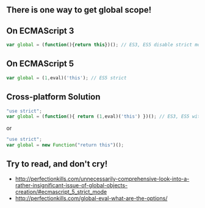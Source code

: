 ## There is one way to get global scope!

## On ECMAScript 3

```javascript
var global = (function(){return this})(); // ES3, ES5 disable strict mode
```

## On ECMAScript 5

```javascript
var global = (1,eval)('this'); // ES5 strict
```

## Cross-platform Solution

```javascript
"use strict";
var global = (function(){ return (1,eval)('this') })(); // ES3, ES5 with strict mode enable
```

or

```javascript
"use strict";
var global = new Function("return this")();
```

## Try to read, and don't cry!

* http://perfectionkills.com/unnecessarily-comprehensive-look-into-a-rather-insignificant-issue-of-global-objects-creation/#ecmascript_5_strict_mode
* http://perfectionkills.com/global-eval-what-are-the-options/

